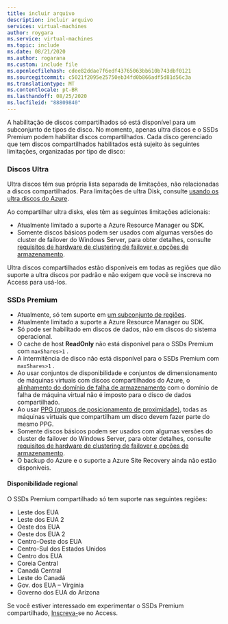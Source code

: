 ```yaml
---
title: incluir arquivo
description: incluir arquivo
services: virtual-machines
author: roygara
ms.service: virtual-machines
ms.topic: include
ms.date: 08/21/2020
ms.author: rogarana
ms.custom: include file
ms.openlocfilehash: cdee82ddae7f6edf43765063bb610b743dbf0121
ms.sourcegitcommit: c5021f2095e25750eb34fd0b866adf5d81d56c3a
ms.translationtype: MT
ms.contentlocale: pt-BR
ms.lasthandoff: 08/25/2020
ms.locfileid: "88809840"
---
```

A habilitação de discos compartilhados só está disponível para um subconjunto de tipos de disco. No momento, apenas ultra discos e o SSDs Premium podem habilitar discos compartilhados. Cada disco gerenciado que tem discos compartilhados habilitados está sujeito às seguintes limitações, organizadas por tipo de disco:

### <a name="ultra-disks"></a>Discos Ultra

Ultra discos têm sua própria lista separada de limitações, não relacionadas a discos compartilhados. Para limitações de ultra Disk, consulte [usando os ultra discos do Azure](../articles/virtual-machines/disks-enable-ultra-ssd.md).

Ao compartilhar ultra disks, eles têm as seguintes limitações adicionais:

- Atualmente limitado a suporte a Azure Resource Manager ou SDK. 
- Somente discos básicos podem ser usados com algumas versões do cluster de failover do Windows Server, para obter detalhes, consulte [requisitos de hardware de clustering de failover e opções de armazenamento](https://docs.microsoft.com/windows-server/failover-clustering/clustering-requirements).

Ultra discos compartilhados estão disponíveis em todas as regiões que dão suporte a ultra discos por padrão e não exigem que você se inscreva no Access para usá-los.

### <a name="premium-ssds"></a>SSDs Premium

- Atualmente, só tem suporte em [um subconjunto de regiões](#regional-availability).
- Atualmente limitado a suporte a Azure Resource Manager ou SDK. 
- Só pode ser habilitado em discos de dados, não em discos do sistema operacional.
- O cache de host **ReadOnly** não está disponível para o SSDs Premium com `maxShares>1` .
- A intermitência de disco não está disponível para o SSDs Premium com `maxShares>1` .
- Ao usar conjuntos de disponibilidade e conjuntos de dimensionamento de máquinas virtuais com discos compartilhados do Azure, o [alinhamento do domínio de falha de armazenamento](https://docs.microsoft.com/azure/virtual-machines/windows/manage-availability#use-managed-disks-for-vms-in-an-availability-set) com o domínio de falha de máquina virtual não é imposto para o disco de dados compartilhado.
- Ao usar [PPG (grupos de posicionamento de proximidade)](../articles/virtual-machines/windows/proximity-placement-groups.md), todas as máquinas virtuais que compartilham um disco devem fazer parte do mesmo PPG.
- Somente discos básicos podem ser usados com algumas versões do cluster de failover do Windows Server, para obter detalhes, consulte [requisitos de hardware de clustering de failover e opções de armazenamento](https://docs.microsoft.com/windows-server/failover-clustering/clustering-requirements).
- O backup do Azure e o suporte a Azure Site Recovery ainda não estão disponíveis.

#### <a name="regional-availability"></a>Disponibilidade regional

O SSDs Premium compartilhado só tem suporte nas seguintes regiões:

- Leste dos EUA
- Leste dos EUA 2
- Oeste dos EUA
- Oeste dos EUA 2
- Centro-Oeste dos EUA
- Centro-Sul dos Estados Unidos
- Centro dos EUA
- Coreia Central
- Canadá Central
- Leste do Canadá
- Gov. dos EUA – Virgínia
- Governo dos EUA do Arizona

Se você estiver interessado em experimentar o SSDs Premium compartilhado, [Inscreva-](https://aka.ms/AzureSharedDiskGASignUp)se no Access.